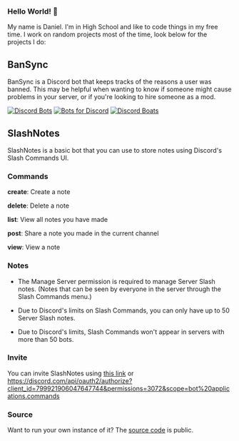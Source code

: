 ### Hello World! 👋

My name is Daniel. I'm in High School and like to code things in my free time. I work on random projects most of the time, look below for the projects I do:

## BanSync
BanSync is a Discord bot that keeps tracks of the reasons a user was banned. This may be helpful when wanting to know if someone might cause problems in your server, or if you're looking to hire someone as a mod.

[![Discord Bots](https://top.gg/api/widget/743234197484994610.svg)](https://top.gg/bot/743234197484994610)  [![Bots for Discord](https://botsfordiscord.com/api/bot/743234197484994610/widget)](https://botsfordiscord.com/bot/743234197484994610)  [![Discord Boats](https://discord.boats/api/widget/743234197484994610)](https://discord.boats/bot/743234197484994610)

## SlashNotes
SlashNotes is a basic bot that you can use to store notes using Discord's Slash Commands UI.

### Commands
**create**: Create a note

**delete**: Delete a note

**list**: View all notes you have made

**post**: Share a note you made in the current channel

**view**: View a note

### Notes
- The Manage Server permission is required to manage Server Slash notes. (Notes that can be seen by everyone in the server through the Slash Commands menu.)

- Due to Discord's limits on Slash Commands, you can only have up to 50 Server Slash notes.

- Due to Discord's limits, Slash Commands won't appear in servers with more than 50 bots.

### Invite
You can invite SlashNotes using [this link](https://discord.com/api/oauth2/authorize?client_id=799921906047647744&permissions=3072&scope=bot%20applications.commands) or https://discord.com/api/oauth2/authorize?client_id=799921906047647744&permissions=3072&scope=bot%20applications.commands

### Source
Want to run your own instance of it? The [source code](https://github.com/TechGeekGamer/SlashNotes) is public. 

